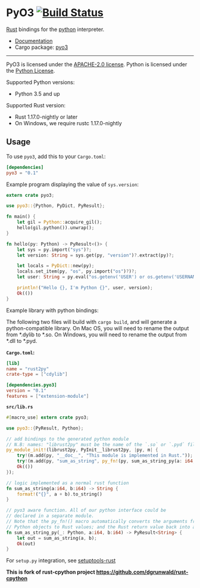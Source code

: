 # PyO3 [![Build Status](https://travis-ci.org/PyO3/PyO3.svg?branch=master)](https://travis-ci.org/PyO3/PyO3)

[Rust](http://www.rust-lang.org/) bindings for the [python](https://www.python.org/) interpreter.

* [Documentation](http://pyo3.github.io/PyO3/doc/PyO3/)
* Cargo package: [pyo3](https://crates.io/crates/pyo3)

---

PyO3 is licensed under the [APACHE-2.0 license](http://opensource.org/licenses/APACHE-2.0).
Python is licensed under the [Python License](https://docs.python.org/2/license.html).

Supported Python versions:

* Python 3.5 and up

Supported Rust version:

* Rust 1.17.0-nightly or later
* On Windows, we require rustc 1.17.0-nightly

## Usage

To use `pyo3`, add this to your `Cargo.toml`:

```toml
[dependencies]
pyo3 = "0.1"
```

Example program displaying the value of `sys.version`:

```rust
extern crate pyo3;

use pyo3::{Python, PyDict, PyResult};

fn main() {
    let gil = Python::acquire_gil();
    hello(gil.python()).unwrap();
}

fn hello(py: Python) -> PyResult<()> {
    let sys = py.import("sys")?;
    let version: String = sys.get(py, "version")?.extract(py)?;

    let locals = PyDict::new(py);
    locals.set_item(py, "os", py.import("os")?)?;
    let user: String = py.eval("os.getenv('USER') or os.getenv('USERNAME')", None, Some(&locals))?.extract(py)?;

    println!("Hello {}, I'm Python {}", user, version);
    Ok(())
}
```

Example library with python bindings:

The following two files will build with `cargo build`, and will generate a python-compatible library.
On Mac OS, you will need to rename the output from \*.dylib to \*.so.
On Windows, you will need to rename the output from \*.dll to \*.pyd.

**`Cargo.toml`:**

```toml
[lib]
name = "rust2py"
crate-type = ["cdylib"]

[dependencies.pyo3]
version = "0.1"
features = ["extension-module"]
```

**`src/lib.rs`**

```rust
#[macro_use] extern crate pyo3;

use pyo3::{PyResult, Python};

// add bindings to the generated python module
// N.B: names: "librust2py" must be the name of the `.so` or `.pyd` file
py_module_init!(librust2py, PyInit__librust2py, |py, m| {
    try!(m.add(py, "__doc__", "This module is implemented in Rust."));
    try!(m.add(py, "sum_as_string", py_fn!(py, sum_as_string_py(a: i64, b:i64))));
    Ok(())
});

// logic implemented as a normal rust function
fn sum_as_string(a:i64, b:i64) -> String {
    format!("{}", a + b).to_string()
}

// pyo3 aware function. All of our python interface could be
// declared in a separate module.
// Note that the py_fn!() macro automatically converts the arguments from
// Python objects to Rust values; and the Rust return value back into a Python object.
fn sum_as_string_py(_: Python, a:i64, b:i64) -> PyResult<String> {
    let out = sum_as_string(a, b);
    Ok(out)
}
```

For `setup.py` integration, see [setuptools-rust](https://github.com/PyO3/setuptools-rust)


**This is fork of rust-cpython project https://github.com/dgrunwald/rust-cpython**
